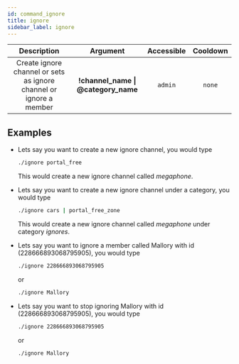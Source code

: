 ```yaml
---
id: command_ignore
title: ignore
sidebar_label: ignore
---
```


|                            Description                             |               Argument                | Accessible | Cooldown |
| :----------------------------------------------------------------: | :-----------------------------------: | :--------: | :------: |
| Create ignore channel or sets as ignore channel or ignore a member | __!channel\_name \| @category\_name__ |  `admin`   |  `none`  |

## Examples

* Lets say you want to create a new ignore channel, you would type
    ```bash
    ./ignore portal_free
    ```

    This would create a new ignore channel called _megaphone_.

* Lets say you want to create a new ignore channel under a category, you would type
    ```bash
    ./ignore cars | portal_free_zone
    ```

    This would create a new ignore channel called _megaphone_ under category _ignores_.

* Lets say you want to ignore a member called Mallory with id (228666893068795905), you would type
    ```bash
    ./ignore 228666893068795905
    ```
    or
    ```bash
    ./ignore Mallory
    ```

* Lets say you want to stop ignoring Mallory with id (228666893068795905), you would type
    ```bash
    ./ignore 228666893068795905
    ```
    or
    ```bash
    ./ignore Mallory
    ```
